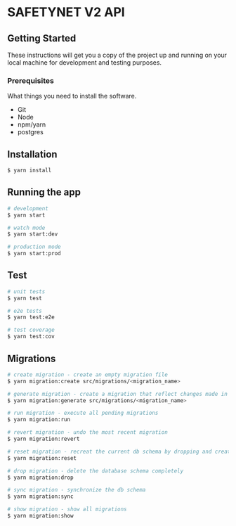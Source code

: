  # SAFETYNET V2 API

## Getting Started
These instructions will get you a copy of the project up and running on your local machine for development and testing purposes.

### Prerequisites
What things you need to install the software.

* Git
* Node
* npm/yarn
* postgres

## Installation

```bash
$ yarn install
```

## Running the app

```bash
# development
$ yarn start

# watch mode
$ yarn start:dev

# production mode
$ yarn start:prod
```

## Test

```bash
# unit tests
$ yarn test

# e2e tests
$ yarn test:e2e

# test coverage
$ yarn test:cov
```

## Migrations
```bash
# create migration - create an empty migration file
$ yarn migration:create src/migrations/<migration_name>

# generate migration - create a migration that reflect changes made in the entities
$ yarn migration:generate src/migrations/<migration_name>

# run migration - execute all pending migrations
$ yarn migration:run

# revert migration - undo the most recent migration
$ yarn migration:revert

# reset migration - recreat the current db schema by dropping and creating the schema 
$ yarn migration:reset

# drop migration - delete the database schema completely
$ yarn migration:drop

# sync migration - synchronize the db schema
$ yarn migration:sync

# show migration - show all migrations
$ yarn migration:show